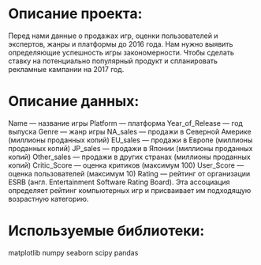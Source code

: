 # Описание проекта:

Перед нами данные о продажах игр, оценки пользователей и экспертов, жанры и платформы до 2016 года. Нам нужно выявить определяющие успешность игры закономерности. Чтобы сделать ставку на потенциально популярный продукт и спланировать рекламные кампании на 2017 год.

# Описание данных:

Name — название игры
Platform — платформа
Year_of_Release — год выпуска
Genre — жанр игры
NA_sales — продажи в Северной Америке (миллионы проданных копий)
EU_sales — продажи в Европе (миллионы проданных копий)
JP_sales — продажи в Японии (миллионы проданных копий)
Other_sales — продажи в других странах (миллионы проданных копий)
Critic_Score — оценка критиков (максимум 100)
User_Score — оценка пользователей (максимум 10)
Rating — рейтинг от организации ESRB (англ. Entertainment Software Rating Board). Эта ассоциация определяет рейтинг компьютерных игр и присваивает им подходящую возрастную категорию.

# Используемые библиотеки:

matplotlib
numpy
seaborn
scipy
pandas 
